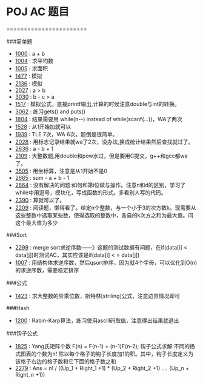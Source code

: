 # POJ AC 题目
=======================

###简单题
* [1000](1000.cpp) : a + b
* [1004](1004.cpp) : 求平均数
* [1005](1005.cpp) : 求面积
* [1477](1477.cpp) : 模拟
* [2136](2136.cpp) : 模拟
* [2027](2027.cpp) : a > b
* [3030](3030.cpp) : b - c > a
* [1517](1517.cpp) : 模拟公式，直接printf输出,计算的时候注意double与int的转换。
* [3062](3062.cpp) : 练习gets() and puts()
* [1804](1804.cpp) : 结果需要用 while(n--) instead of while(scanf(...))，WA了两次  
* [1528](1528.cpp) : 从1开始加就可以
* [1939](1939.cpp) : TLE 7次，WA 6次，题倒是很简单。
* [2028](2028.cpp) : 用标志记录结果就wa了2次，没办法,换成统计结果然后查找就过了。
* [2636](2636.cpp) : a - b + 1
* [2109](2109.cpp) : 大整数题,用double和pow水过，但是要用C提交，g++和gcc都wa了。
* [3505](3505.cpp) : 用坐标算，注意是从1开始不是0
* [2665](2665.cpp) : sum - a + b - 1
* [2864](2864.cpp) : 没有解决的问题:如何和第i位做与操作。注意n和d的区别，学习了while中用逗号，模块化，写成函数的形式。多看别人写的代码。
* [2390](2390.cpp) : 算就可以了。
* [2209](2209.cpp) : 阅读题，懒得看了。给定n个整数，与一个小于3的次方数k。现需要从这些整数中选取某些数，使得选取的整数中，各自的k次方之和为最大值。问这个最大值为多少

###Sort
* [2299](2299.cpp) : merge sort求逆序数——》这题的测试数据有问题，在if(data[i] < data[j])时测试AC，其实应该是if(data[i] < =  data[j])
* [1007](1007.cpp) : 用结构体求逆序数，然后qsort排序，因为就4个字母，可以优化到O(n)的求逆序数，需要稳定排序

###公式
* [1423](1423.cpp) : 求大整数的阶乘位数，斯特林[striling]公式，注意边界情况即可

###Hash
* [1200](1200.cpp) : Rabin-Karp算法，练习使用asclll码取值，注意得出结果就退出

###钩子公式
* [1825](1825.cpp) : Yang氏矩阵个数 F(n) = F(n-1) + (n-1)F(n-2); 
                     钩子公式求解:不同的杨式图表的个数为n! 除以每个格子的钩子长度加1的积。其中，钩子长度定义为该格子右边的格子数和它下面的格子数之和
* [2279](2279.cpp) : Ans = n! / ((Up_1 + Right_1 +1) * (Up_2 + Right_2 +1) *....* (Up_n + Right_n +1))


